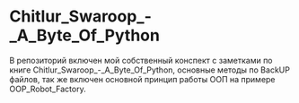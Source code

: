 # Chitlur_Swaroop_-_A_Byte_Of_Python

В репозиторий включен мой собственный конспект с заметками по книге Chitlur_Swaroop_-_A_Byte_Of_Python, основные методы по BackUP файлов, так же включен основной принцип работы ООП на примере OOP_Robot_Factory.
